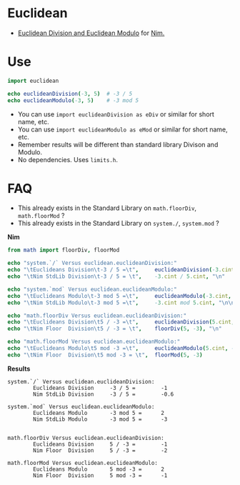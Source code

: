 # Euclidean

- [Euclidean Division and Euclidean Modulo](https://en.wikipedia.org/wiki/Euclidean_division) for [Nim.](https://nim-lang.org)


# Use

```nim
import euclidean

echo euclideanDivision(-3, 5)  # -3 / 5
echo euclideanModulo(-3, 5)    # -3 mod 5
```

- You can use `import euclideanDivision as eDiv` or similar for short name, etc.
- You can use `import euclideanModulo as eMod` or similar for short name, etc.
- Remember results will be different than standard library Divison and Modulo.
- No dependencies. Uses `limits.h`.


# FAQ

- This already exists in the Standard Library on `math.floorDiv`, `math.floorMod` ?
- This already exists in the Standard Library on `system./`, `system.mod` ?

**Nim**
```nim
from math import floorDiv, floorMod

echo "system.`/` Versus euclidean.euclideanDivision:"
echo "\tEuclideans Division\t-3 / 5 =\t",     euclideanDivision(-3.cint, 5.cint)
echo "\tNim StdLib Division\t-3 / 5 = \t",    -3.cint / 5.cint, "\n"

echo "system.`mod` Versus euclidean.euclideanModulo:"
echo "\tEuclideans Modulo\t-3 mod 5 =\t",     euclideanModulo(-3.cint, 5.cint)
echo "\tNim StdLib Modulo\t-3 mod 5 =\t",     -3.cint mod 5.cint, "\n\n"

echo "math.floorDiv Versus euclidean.euclideanDivision:"
echo "\tEuclideans Division\t5 / -3 =\t",     euclideanDivision(5.cint, -3.cint)
echo "\tNim Floor  Division\t5 / -3 = \t",    floorDiv(5, -3), "\n"

echo "math.floorMod Versus euclidean.euclideanModulo:"
echo "\tEuclideans Modulo\t5 mod -3 =\t",     euclideanModulo(5.cint, -3.cint)
echo "\tNim Floor  Division\t5 mod -3 = \t",  floorMod(5, -3)
```

**Results**
```
system.`/` Versus euclidean.euclideanDivision:
        Euclideans Division     -3 / 5 =        -1
        Nim StdLib Division     -3 / 5 =        -0.6

system.`mod` Versus euclidean.euclideanModulo:
        Euclideans Modulo       -3 mod 5 =      2
        Nim StdLib Modulo       -3 mod 5 =      -3


math.floorDiv Versus euclidean.euclideanDivision:
        Euclideans Division     5 / -3 =        -1
        Nim Floor  Division     5 / -3 =        -2

math.floorMod Versus euclidean.euclideanModulo:
        Euclideans Modulo       5 mod -3 =      2
        Nim Floor  Division     5 mod -3 =      -1
```
